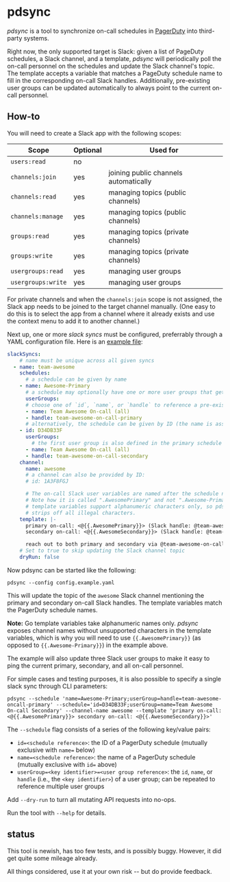 # pdsync

_pdsync_ is a tool to synchronize on-call schedules in [PagerDuty](https://www.pagerduty.com/) into third-party systems.

Right now, the only supported target is Slack: given a list of PageDuty schedules, a Slack channel, and a template, _pdsync_ will periodically poll the on-call personnel on the schedules and update the Slack channel's topic. The template accepts a variable that matches a PageDuty schedule name to fill in the corresponding on-call Slack handles. Additionally, pre-existing user groups can be updated automatically to always point to the current on-call personnel.

## How-to

You will need to create a Slack app with the following scopes:

| Scope              | Optional | Used for                              |
|--------------------|----------|---------------------------------------|
| `users:read`       | no       |                                       |
| `channels:join`    | yes      | joining public channels automatically |
| `channels:read`    | yes      | managing topics (public channels)     |
| `channels:manage`  | yes      | managing topics (public channels)     |
| `groups:read`      | yes      | managing topics (private channels)    |
| `groups:write`     | yes      | managing topics (private channels)    |
| `usergroups:read`  | yes      | managing user groups                  |
| `usergroups:write` | yes      | managing user groups                  |

For private channels and when the `channels:join` scope is not assigned, the Slack app needs to be joined to the target channel manually. (One easy to do this is to select the app from a channel where it already exists and use the context menu to add it to another channel.)

Next up, one or more _slack syncs_ must be configured, preferrably through a YAML configuration file. Here is an [example file](config.example.yaml):

```yaml
slackSyncs:
    # name must be unique across all given syncs
  - name: team-awesome
    schedules:
      # a schedule can be given by name
    - name: Awesome-Primary
      # a schedule may optionally have one or more user groups that get updated with the on-call personnel
      userGroups:
      # choose one of `id`, `name`, or `handle` to reference a pre-existing user group
      - name: Team Awesome On-call (all)
      - handle: team-awesome-on-call-primary
      # alternatively, the schedule can be given by ID (the name is assumed to be Awesome-Secondary and referenced in the template below)
    - id: D34DB33F
      userGroups:
        # the first user group is also defined in the primary schedule above
      - name: Team Awesome On-call (all)
      - handle: team-awesome-on-call-secondary
    channel:
      name: awesome
      # a channel can also be provided by ID:
      # id: 1A3F8FGJ

      # The on-call Slack user variables are named after the schedule names.
      # Note how it is called ".AwesomePrimary" and not ".Awesome-Primary" because Go
      # template variables support alphanumeric characters only, so pdsync
      # strips off all illegal characters.
    template: |-
      primary on-call: <@{{.AwesomePrimary}}> (Slack handle: @team-awesome-on-call-primary)
      secondary on-call: <@{{.AwesomeSecondary}}> (Slack handle: @team-awesome-on-call-secondary)

      reach out to both primary and secondary via @team-awesome-on-call
    # Set to true to skip updating the Slack channel topic
    dryRun: false
```

Now pdsync can be started like the following:

```shell
pdsync --config config.example.yaml
```

This will update the topic of the `awesome` Slack channel mentioning the primary and secondary on-call Slack handles. The template variables match the PagerDuty schedule names.

**Note:** Go template variables take alphanumeric names only. _pdsync_ exposes channel names without unsupported characters in the template variables, which is why you will need to use `{{.AwesomePrimary}}` (as opposed to `{{.Awesome-Primary}}`) in the example above.

The example will also update three Slack user groups to make it easy to ping the current primary, secondary, and all on-call personnel.

For simple cases and testing purposes, it is also possible to specify a single slack sync through CLI parameters:

```shell
pdsync --schedule 'name=Awesome-Primary;userGroup=handle=team-awesome-oncall-primary' --schedule='id=D34DB33F;userGroup=name=Team Awesome On-call Secondary' --channel-name awesome --template 'primary on-call: <@{{.AwesomePrimary}}> secondary on-call: <@{{.AwesomeSecondary}}>'
```

The `--schedule` flag consists of a series of the following key/value pairs:

- `id=<schedule reference>`: the ID of a PagerDuty schedule (mutually exclusive with `name=` below)
- `name=<schedule reference>`: the name of a PagerDuty schedule (mutually exclusive with `id=` above)
- `userGroup=<key identifier>=<user group reference>`: the `id`, `name`, or `handle` (i.e., the `<key identifier>`) of a user group; can be repeated to reference multiple user groups

Add `--dry-run` to turn all mutating API requests into no-ops.

Run the tool with `--help` for details.

## status

This tool is newish, has too few tests, and is possibly buggy. However, it did get quite some mileage already.

All things considered, use it at your own risk -- but do provide feedback.
